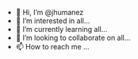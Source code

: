 - 👋 Hi, I’m @jhumanez
- 👀 I’m interested in all...
- 🌱 I’m currently learning all...
- 💞️ I’m looking to collaborate on all...
- 📫 How to reach me ...

<!---
jhumanez/jhumanez is a ✨ special ✨ repository because its `README.md` (this file) appears on your GitHub profile.
You can click the Preview link to take a look at your changes.
--->
